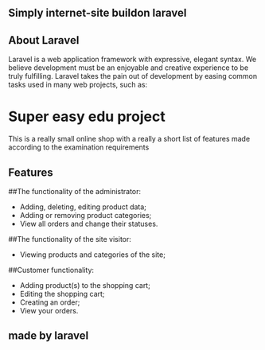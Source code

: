 ## Simply internet-site buildon laravel

## About Laravel

Laravel is a web application framework with expressive, elegant syntax. We believe development must be an enjoyable and creative experience to be truly fulfilling. Laravel takes the pain out of development by easing common tasks used in many web projects, such as:

# Super easy edu project

This is a really small online shop with a really a short list of features made according to the examination requirements

## Features

##The functionality of the administrator:
- Adding, deleting, editing product data;
- Adding or removing product categories;
- View all orders and change their statuses.

##The functionality of the site visitor:
- Viewing products and categories of the site;

##Customer functionality:
- Adding product(s) to the shopping cart;
- Editing the shopping cart;
- Creating an order;
- View your orders.
 

## made by laravel
